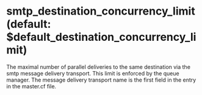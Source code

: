 # smtp_destination_concurrency_limit (default: $default_destination_concurrency_limit)
 The maximal number of parallel deliveries to the same destination
via the smtp message delivery transport. This limit is enforced by
the queue manager. The message delivery transport name is the first
field in the entry in the master.cf file. 


